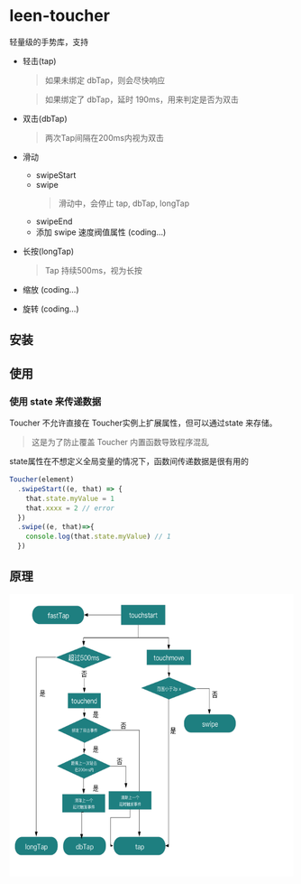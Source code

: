 # leen-toucher

轻量级的手势库，支持

* 轻击(tap)
  > 如果未绑定 dbTap，则会尽快响应

  > 如果绑定了 dbTap，延时 190ms，用来判定是否为双击
* 双击(dbTap)
  > 两次Tap间隔在200ms内视为双击
* 滑动
  * swipeStart
  * swipe
    > 滑动中，会停止 tap, dbTap, longTap
  * swipeEnd
  * 添加 swipe 速度阀值属性 (coding...)
* 长按(longTap)
  > Tap 持续500ms，视为长按
* 缩放 (coding...)
* 旋转 (coding...)

## 安装

## 使用

### 使用 state 来传递数据

Toucher 不允许直接在 Toucher实例上扩展属性，但可以通过state 来存储。

> 这是为了防止覆盖 Toucher 内置函数导致程序混乱

state属性在不想定义全局变量的情况下，函数间传递数据是很有用的

```javascript
Toucher(element)
  .swipeStart((e, that) => {
    that.state.myValue = 1
    that.xxxx = 2 // error
  })
  .swipe((e, that)=>{
    console.log(that.state.myValue) // 1
  })
```

## 原理

<img src="./img/leen-toucher.png" height="500">
